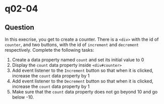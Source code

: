 # q02-04

## Question
In this execrise, you get to create a counter. There is a `<div>` with the id of `counter`, and two
buttons, with the id of `increment` and `decrement` respectively.
Complete the following tasks:
1. Create a data property named `count` and set its initial value to 0
2. Display the `count` data property inside `<div#counter>`
3. Add event listener to the `Increment` button so that when it is clicked, increase the `count` data property by 1
4. Add event listener to the `Decrement` button so that when it is clicked, increase the `count` data property by 1
5. Make sure that the `count` data property does not go beyond 10 and go below -10.

